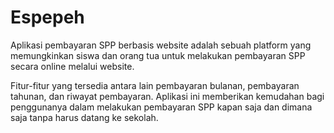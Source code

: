 # Espepeh

Aplikasi pembayaran SPP berbasis website adalah sebuah platform yang memungkinkan siswa dan orang tua untuk melakukan pembayaran SPP secara online melalui website. 

Fitur-fitur yang tersedia antara lain pembayaran bulanan, pembayaran tahunan, dan riwayat pembayaran. Aplikasi ini memberikan kemudahan bagi penggunanya dalam melakukan pembayaran SPP kapan saja dan dimana saja tanpa harus datang ke sekolah.
